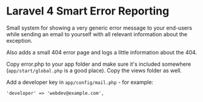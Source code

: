 # Laravel 4 Smart Error Reporting
Small system for showing a very generic error message to your end-users while sending an email to yourself with all relevant information about the exception.

Also adds a small 404 error page and logs a little information about the 404.

Copy error.php to your app folder and make sure it's included somewhere (`app/start/global.php` is a good place). Copy the views folder as well.

Add a developer key in `app/config/mail.php` - for example:

	'developer' => 'webdev@example.com',